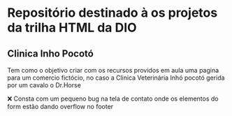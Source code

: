 # Repositório destinado à os projetos da trilha HTML da DIO

## Clinica Inho Pocotó
Tem como o objetivo criar com os recursos providos em aula uma pagina para um comercio fictócio, no caso a Clinica Veterinária Inhó pocotó gerida por um cavalo o Dr.Horse

 ❌ Consta com um pequeno bug na tela de contato onde os elementos do form estão dando overflow no footer 